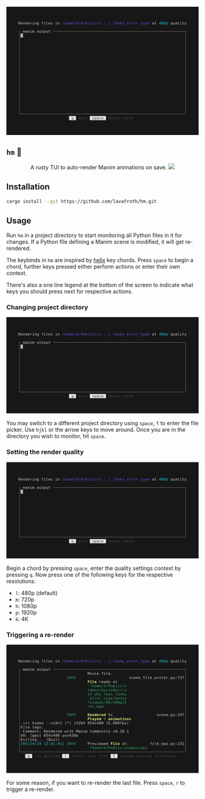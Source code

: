 ![A preview of setting render quality](/assets/preview.gif)

## `hm` 🤔

<p align="center">
A rusty TUI to auto-render Manim animations on save.
<a href="https://rust-reportcard.xuri.me/report/github.com/lavafroth/hm"><img src="https://rust-reportcard.xuri.me/badge/github.com/lavafroth/hm"></a>
</p>


## Installation

```sh
cargo install --git https://github.com/lavafroth/hm.git
```

## Usage

Run `hm` in a project directory to start monitoring all Python files in it for changes.
If a Python file defining a Manim scene is modified, it will get re-rendered.

The keybinds in `hm` are inspired by [helix](https://helix-editor.com/) key chords. Press `space` to begin a chord, further keys pressed
either perform actions or enter their own context.

There's also a one line legend at the bottom of the screen to indicate what keys you should press next for respective actions.

### Changing project directory

![A preview of setting render quality](/assets/project_directory.gif)

You may switch to a different project directory using `space`, `f` to enter the file picker. Use `hjkl` or the arrow keys to move
around. Once you are in the directory you wish to monitor, hit `space`.

### Setting the render quality

![A preview of setting render quality](/assets/changing_quality.gif)

Begin a chord by pressing `space`, enter the quality settings context by pressing `q`. Now press one of the following keys for the
respective resolutions:

- `l`: 480p (default)
- `m`: 720p
- `h`: 1080p
- `p`: 1920p
- `k`: 4K

### Triggering a re-render

![A preview of setting render quality](/assets/re_render.gif)

For some reason, if you want to re-render the last file. Press `space`, `r` to trigger a re-render.
